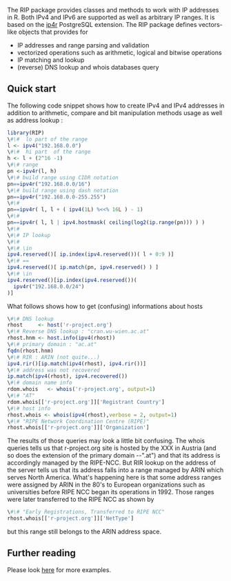The RIP package provides classes and methods to work with IP addresses in R. Both IPv4 and IPv6 are supported as well as arbitrary IP ranges. It is based on the [ip4r](https://github.com/RhodiumToad/ip4r) PostgreSQL extension. The RIP package defines vectors-like objects that provides for

 - IP addresses and range parsing and validation
 - vectorized operations such as arithmetic, logical and bitwise operations
 - IP matching and lookup
 - (reverse) DNS lookup and whois databases query

## Quick start

The following code snippet shows how to create IPv4 and IPv4 addresses in addition to arithmetic, compare and bit manipulation methods usage as well as address lookup :

``` r
library(RIP)
\#\#  lo part of the range
l <- ipv4("192.168.0.0")
\#\#  hi part  of the range
h <- l + (2^16 -1)
\#\# range
pn <-ipv4r(l, h)
\#\# build range using CIDR notation
pn==ipv4r("192.168.0.0/16")
\#\# build range using dash notation
pn==ipv4r("192.168.0.0-255.255")
\#\#
pn==ipv4r( l, l + ( ipv4(1L) %<<% 16L ) - 1)
\#\#
pn==ipv4r( l, l | ipv4.hostmask( ceiling(log2(ip.range(pn))) ) )
\#\#
\#\# IP lookup
\#\#
\#\# \in
ipv4.reserved()[ ip.index(ipv4.reserved())( l + 0:9 )]
\#\# ==
ipv4.reserved()[ ip.match(pn, ipv4.reserved() ) ]
\#\# \in
ipv4.reserved()[ip.index(ipv4.reserved())(
  ipv4r("192.168.0.0/24")
)]
```

What follows shows how to get (confusing) informations about hosts

``` r
\#\# DNS lookup
rhost     <- host('r-project.org')
\#\# Reverse DNS lookup : "cran.wu-wien.ac.at"
rhost.hnm <- host.info(ipv4(rhost))
\#\# primary domain : "ac.at"
fqdn(rhost.hnm)
\#\# RIR : ARIN (not quite...)
ipv4.rir()[ip.match(ipv4(rhost), ipv4.rir())]
\#\# address was not recovered
ip.match(ipv4(rhost), ipv4.recovered())
\#\# domain name info 
rdom.whois   <- whois('r-project.org', output=1)
\#\# "AT"
rdom.whois[['r-project.org']]['Registrant Country']
\#\# host info
rhost.whois <- whois(ipv4(rhost),verbose = 2, output=1)
\#\# "RIPE Network Coordination Centre (RIPE)" 
rhost.whois[['r-project.org']]['Organization']
```

The results of those queries may look a little bit confusing. The whois queries tells us that r-project.org site is hosted by the XXX in Austria (and so does the extension of the primary domain --".at") and that its address is accordingly managed by the RIPE-NCC. But RIR lookup on the address of the server tells us that its address falls into a range managed by ARIN which serves North America.  What's happening here is that some address ranges were assigned by ARIN in the 80's to European organizations such as universities before RIPE NCC began its operations in 1992. Those ranges were later transferred to the RIPE NCC as shown by

``` r
\#\# "Early Registrations, Transferred to RIPE NCC"
rhost.whois[['r-project.org']]['NetType']
```

but this range still belongs to the ARIN address space.

## Further reading

Please look [here](https://numa.hypotheses.org/?p=2694) for more examples.
